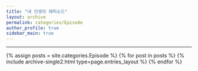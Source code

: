 ```yaml
---
title: "내 인생의 에피소드"
layout: archive
permalink: categories/Episode
author_profile: true
sidebar_main: true
---
```

<!-- 공백이 포함되어 있는 카테고리 이름의 경우 site.categories['a b c'] 이런식으로! -->

---

{% assign posts = site.categories.Episode %}
{% for post in posts %} {% include archive-single2.html type=page.entries_layout %} {% endfor %}
